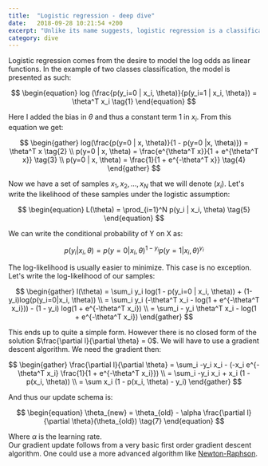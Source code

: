 ```yaml
---
title:  "Logistic regression - deep dive"
date:   2018-09-28 10:21:54 +200
excerpt: "Unlike its name suggests, logistic regression is a classification algorithm. It is very simple yet extremely robust"
category: dive
---
```

Logistic regression comes from the desire to model the log odds as linear functions. In the example of two classes classification, the model is presented as such:    
        
$$
\begin{equation}
log (\frac{p(y_i=0 | x_i, \theta)}{p(y_i=1 | x_i, \theta}) = \theta^T x_i \tag{1}
\end{equation}
$$     
     
Here I added the bias in $\theta$ and thus a constant term 1 in $x_i$.
From this equation we get:    
        
$$
\begin{gather}
log(\frac{p(y=0 | x, \theta)}{1 - p(y=0 |x, \theta)}) = \theta^T x  \tag{2} \\
p(y=0 | x, \theta) = \frac{e^{\theta^T x}}{1 + e^{\theta^T x}}  \tag{3} \\
p(y=0 | x, \theta) = \frac{1}{1 + e^{-\theta^T x}}  \tag{4}
\end{gather}
$$   
      
Now we have a set of samples ${x_1, x_2, ..., x_N}$ that we will denote $(x_i)$. Let's write the likelihood of these samples under the logistic assumption:     
     
$$
\begin{equation}
L(\theta) = \prod_{i=1}^N p(y_i | x_i, \theta)  \tag{5}
\end{equation}
$$    
       
We can write the conditional probability of Y on X as:    
        
$$
\begin{equation}
p(y_i | x_i, \theta) = p(y=0 | x_i, \theta)^{1-y_i} p(y=1 | x_i, \theta)^{y_i}  \tag{6}
\end{equation}
$$

The log-likelihood is usually easier to minimize. This case is no exception. Let's write the log-likelihood of our samples:      
       
$$
\begin{gather}
l(\theta) = \sum_i y_i log(1 - p(y_i=0 | x_i, \theta)) + (1-y_i)log(p(y_i=0|x_i, \theta))  \\
= \sum_i y_i (-\theta^T x_i - log(1 + e^{-\theta^T x_i})) - (1 - y_i) log(1 + e^{-\theta^T x_i})  \\
= \sum_i - y_i \theta^T x_i - log(1 + e^{-\theta^T x_i})
\end{gather}
$$     
        
This ends up to quite a simple form. However there is no closed form of the solution $\frac{\partial l}{\partial \theta} = 0$. We will have to use a gradient descent algorithm. We need the gradient then:     
          
$$
\begin{gather}
\frac{\partial l}{\partial \theta} = \sum_i -y_i x_i - (-x_i e^{-\theta^T x_i} \frac{1}{1 + e^{-\theta^T x_i}}) \\
= \sum_i -y_i x_i + x_i (1 - p(x_i, \theta)) \\
= \sum x_i (1 - p(x_i, \theta) - y_i)
\end{gather}
$$   
      
And thus our update schema is:     
      
$$
\begin{equation}
\theta_{new} = \theta_{old} - \alpha \frac{\partial l}{\partial \theta}(\theta_{old})  \tag{7}
\end{equation}
$$

Where $\alpha$ is the learning rate.     
Our gradient update follows from a very basic first order gradient descent algorithm. One could use a more advanced algorithm like [Newton-Raphson](http://en.wikipedia.org/wiki/Newton%27s_method).